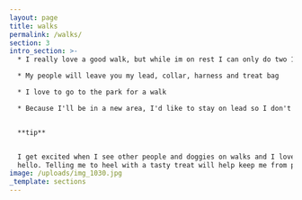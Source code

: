 ```yaml
---
layout: page
title: walks
permalink: /walks/
section: 3
intro_section: >-
  * I really love a good walk, but while im on rest I can only do two 10 minute walks a day on lead

  * My people will leave you my lead, collar, harness and treat bag

  * I love to go to the park for a walk

  * Because I'll be in a new area, I'd like to stay on lead so I don't get lost


  **tip**


  I get excited when I see other people and doggies on walks and I love to say
  hello. Telling me to heel with a tasty treat will help keep me from pulling
image: /uploads/img_1030.jpg
_template: sections
---
```



